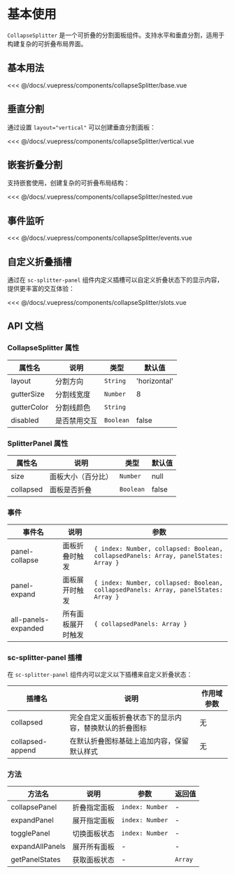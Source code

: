 # 基本使用

`CollapseSplitter` 是一个可折叠的分割面板组件。支持水平和垂直分割，适用于构建复杂的可折叠布局界面。

## 基本用法

<ClientOnly>
<common-code-format>
  <collapseSplitter-base slot="source"></collapseSplitter-base>
                  
  <<< @/docs/.vuepress/components/collapseSplitter/base.vue
</common-code-format>
</ClientOnly>

## 垂直分割

通过设置 `layout="vertical"` 可以创建垂直分割面板：

<ClientOnly>
<common-code-format>
  <collapseSplitter-vertical slot="source"></collapseSplitter-vertical>
                  
  <<< @/docs/.vuepress/components/collapseSplitter/vertical.vue
</common-code-format>
</ClientOnly>

## 嵌套折叠分割

支持嵌套使用，创建复杂的可折叠布局结构：

<ClientOnly>
<common-code-format>
  <collapseSplitter-nested slot="source"></collapseSplitter-nested>
                  
  <<< @/docs/.vuepress/components/collapseSplitter/nested.vue
</common-code-format>
</ClientOnly>

## 事件监听

<ClientOnly>
<common-code-format>
  <collapseSplitter-events slot="source"></collapseSplitter-events>
                  
  <<< @/docs/.vuepress/components/collapseSplitter/events.vue
</common-code-format>
</ClientOnly>

## 自定义折叠插槽

通过在 `sc-splitter-panel` 组件内定义插槽可以自定义折叠状态下的显示内容，提供更丰富的交互体验：

<ClientOnly>
<common-code-format>
  <collapseSplitter-slots slot="source"></collapseSplitter-slots>
                  
  <<< @/docs/.vuepress/components/collapseSplitter/slots.vue
</common-code-format>
</ClientOnly>

## API 文档

### CollapseSplitter 属性

| 属性名      | 说明         | 类型      | 默认值       |
| ----------- | ------------ | --------- | ------------ |
| layout      | 分割方向     | `String`  | 'horizontal' |
| gutterSize  | 分割线宽度   | `Number`  | 8            |
| gutterColor | 分割线颜色   | `String`  |              |
| disabled    | 是否禁用交互 | `Boolean` | false        |

### SplitterPanel 属性

| 属性名    | 说明               | 类型      | 默认值 |
| --------- | ------------------ | --------- | ------ |
| size      | 面板大小（百分比） | `Number`  | null   |
| collapsed | 面板是否折叠       | `Boolean` | false  |

### 事件

| 事件名              | 说明               | 参数                                                                                |
| ------------------- | ------------------ | ----------------------------------------------------------------------------------- |
| panel-collapse      | 面板折叠时触发     | `{ index: Number, collapsed: Boolean, collapsedPanels: Array, panelStates: Array }` |
| panel-expand        | 面板展开时触发     | `{ index: Number, collapsed: Boolean, collapsedPanels: Array, panelStates: Array }` |
| all-panels-expanded | 所有面板展开时触发 | `{ collapsedPanels: Array }`                                                        |

### sc-splitter-panel 插槽

在 `sc-splitter-panel` 组件内可以定义以下插槽来自定义折叠状态：

| 插槽名           | 说明                                                   | 作用域参数 |
| ---------------- | ------------------------------------------------------ | ---------- |
| collapsed        | 完全自定义面板折叠状态下的显示内容，替换默认的折叠图标 | 无         |
| collapsed-append | 在默认折叠图标基础上追加内容，保留默认样式             | 无         |

### 方法

| 方法名          | 说明         | 参数            | 返回值  |
| --------------- | ------------ | --------------- | ------- |
| collapsePanel   | 折叠指定面板 | `index: Number` | -       |
| expandPanel     | 展开指定面板 | `index: Number` | -       |
| togglePanel     | 切换面板状态 | `index: Number` | -       |
| expandAllPanels | 展开所有面板 | -               | -       |
| getPanelStates  | 获取面板状态 | -               | `Array` |
